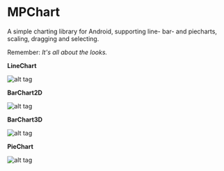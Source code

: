 MPChart
=======

A simple charting library for Android, supporting line- bar- and piecharts, scaling, dragging and selecting.

Remember: *It's all about the looks.*

**LineChart**

![alt tag](https://raw.github.com/PhilJay/MPChart/master/screenshots/linechart.png)

**BarChart2D**

![alt tag](https://raw.github.com/PhilJay/MPChart/master/screenshots/barchart2d.png)

**BarChart3D**

![alt tag](https://raw.github.com/PhilJay/MPChart/master/screenshots/barchart3d.png)

**PieChart**

![alt tag](https://raw.github.com/PhilJay/MPChart/master/screenshots/piechart.png)
